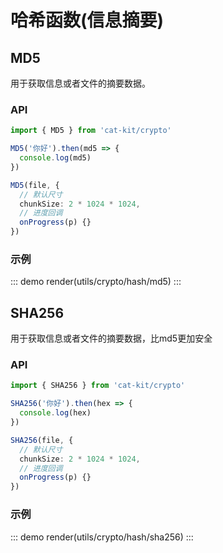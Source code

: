 # 哈希函数(信息摘要)

## MD5

用于获取信息或者文件的摘要数据。

### API

```ts
import { MD5 } from 'cat-kit/crypto'

MD5('你好').then(md5 => {
  console.log(md5)
})

MD5(file, {
  // 默认尺寸
  chunkSize: 2 * 1024 * 1024,
  // 进度回调
  onProgress(p) {}
})
```

### 示例

::: demo
render(utils/crypto/hash/md5)
:::

## SHA256

用于获取信息或者文件的摘要数据，比md5更加安全

### API

```ts
import { SHA256 } from 'cat-kit/crypto'

SHA256('你好').then(hex => {
  console.log(hex)
})

SHA256(file, {
  // 默认尺寸
  chunkSize: 2 * 1024 * 1024,
  // 进度回调
  onProgress(p) {}
})
```

### 示例

::: demo
render(utils/crypto/hash/sha256)
:::
